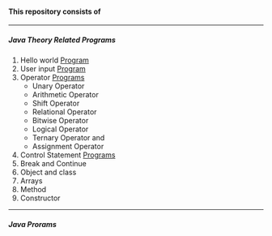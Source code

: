 #### This repository consists of
---
##### Java Theory Related Programs
1. Hello world [Program](https://github.com/rohitjaiswal08/Java-Programs/tree/main/01_HelloWorld)
2. User input [Program](https://github.com/rohitjaiswal08/Java-Programs/tree/main/02_Input%20from%20user%20example)
3. Operator [Programs](https://github.com/rohitjaiswal08/Java-Programs/tree/main/03_Operator%20Examples)
	* Unary Operator
	* Arithmetic Operator
	* Shift Operator
	* Relational Operator
	* Bitwise Operator
	* Logical Operator
	* Ternary Operator and
	* Assignment Operator
4. Control Statement [Programs](https://github.com/rohitjaiswal08/Java-Programs/tree/main/04_Control%20Statement%20Examples)
5. Break and Continue
6. Object and class
7. Arrays
8. Method
9. Constructor
***
##### Java Prorams
